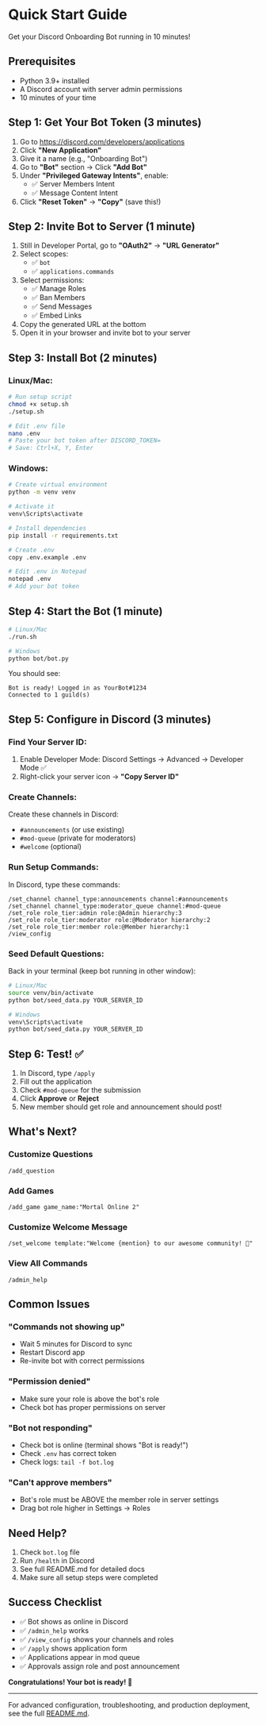 # Quick Start Guide

Get your Discord Onboarding Bot running in 10 minutes!

## Prerequisites

- Python 3.9+ installed
- A Discord account with server admin permissions
- 10 minutes of your time

## Step 1: Get Your Bot Token (3 minutes)

1. Go to https://discord.com/developers/applications
2. Click **"New Application"**
3. Give it a name (e.g., "Onboarding Bot")
4. Go to **"Bot"** section → Click **"Add Bot"**
5. Under **"Privileged Gateway Intents"**, enable:
   - ✅ Server Members Intent
   - ✅ Message Content Intent
6. Click **"Reset Token"** → **"Copy"** (save this!)

## Step 2: Invite Bot to Server (1 minute)

1. Still in Developer Portal, go to **"OAuth2"** → **"URL Generator"**
2. Select scopes:
   - ✅ `bot`
   - ✅ `applications.commands`
3. Select permissions:
   - ✅ Manage Roles
   - ✅ Ban Members
   - ✅ Send Messages
   - ✅ Embed Links
4. Copy the generated URL at the bottom
5. Open it in your browser and invite bot to your server

## Step 3: Install Bot (2 minutes)

### Linux/Mac:
```bash
# Run setup script
chmod +x setup.sh
./setup.sh

# Edit .env file
nano .env
# Paste your bot token after DISCORD_TOKEN=
# Save: Ctrl+X, Y, Enter
```

### Windows:
```bash
# Create virtual environment
python -m venv venv

# Activate it
venv\Scripts\activate

# Install dependencies
pip install -r requirements.txt

# Create .env
copy .env.example .env

# Edit .env in Notepad
notepad .env
# Add your bot token
```

## Step 4: Start the Bot (1 minute)

```bash
# Linux/Mac
./run.sh

# Windows
python bot/bot.py
```

You should see:
```
Bot is ready! Logged in as YourBot#1234
Connected to 1 guild(s)
```

## Step 5: Configure in Discord (3 minutes)

### Find Your Server ID:
1. Enable Developer Mode: Discord Settings → Advanced → Developer Mode ✅
2. Right-click your server icon → **"Copy Server ID"**

### Create Channels:
Create these channels in Discord:
- `#announcements` (or use existing)
- `#mod-queue` (private for moderators)
- `#welcome` (optional)

### Run Setup Commands:

In Discord, type these commands:

```
/set_channel channel_type:announcements channel:#announcements
/set_channel channel_type:moderator_queue channel:#mod-queue
/set_role role_tier:admin role:@Admin hierarchy:3
/set_role role_tier:moderator role:@Moderator hierarchy:2
/set_role role_tier:member role:@Member hierarchy:1
/view_config
```

### Seed Default Questions:

Back in your terminal (keep bot running in other window):

```bash
# Linux/Mac
source venv/bin/activate
python bot/seed_data.py YOUR_SERVER_ID

# Windows
venv\Scripts\activate
python bot/seed_data.py YOUR_SERVER_ID
```

## Step 6: Test! ✅

1. In Discord, type `/apply`
2. Fill out the application
3. Check `#mod-queue` for the submission
4. Click **Approve** or **Reject**
5. New member should get role and announcement should post!

## What's Next?

### Customize Questions
```
/add_question
```

### Add Games
```
/add_game game_name:"Mortal Online 2"
```

### Customize Welcome Message
```
/set_welcome template:"Welcome {mention} to our awesome community! 🎉"
```

### View All Commands
```
/admin_help
```

## Common Issues

### "Commands not showing up"
- Wait 5 minutes for Discord to sync
- Restart Discord app
- Re-invite bot with correct permissions

### "Permission denied"
- Make sure your role is above the bot's role
- Check bot has proper permissions on server

### "Bot not responding"
- Check bot is online (terminal shows "Bot is ready!")
- Check `.env` has correct token
- Check logs: `tail -f bot.log`

### "Can't approve members"
- Bot's role must be ABOVE the member role in server settings
- Drag bot role higher in Settings → Roles

## Need Help?

1. Check `bot.log` file
2. Run `/health` in Discord
3. See full README.md for detailed docs
4. Make sure all setup steps were completed

## Success Checklist

- ✅ Bot shows as online in Discord
- ✅ `/admin_help` works
- ✅ `/view_config` shows your channels and roles
- ✅ `/apply` shows application form
- ✅ Applications appear in mod queue
- ✅ Approvals assign role and post announcement

**Congratulations! Your bot is ready! 🎉**

---

For advanced configuration, troubleshooting, and production deployment, see the full [README.md](README.md).